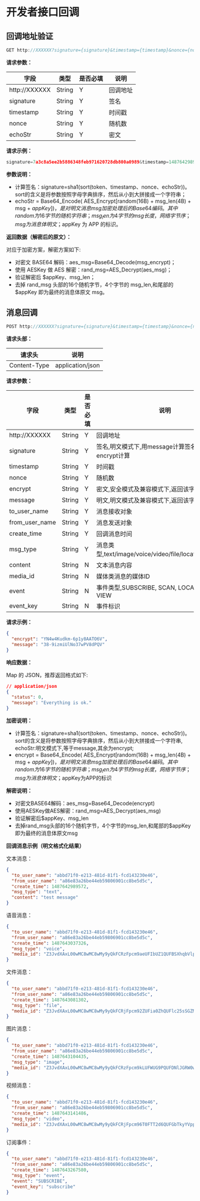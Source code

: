 # 开发者接口回调

## 回调地址验证

```js
GET http://XXXXXX?signature={signature}&timestamp={timestamp}&nonce={nonce}&echoStr={echoStr}
```

**请求参数：**

|字段	 |类型	 |是否必填	 |说明 |
|-| -|- |-|
|http://XXXXXX	 |String	 |Y	 |回调地址 |
|signature	 |String	 |Y	 |签名 |
|timestamp	 |String	 |Y	 |时间戳 |
|nonce	 |String	 |Y	 |随机数 |
|echoStr	 |String	 |Y	 |密文 |

**请求示例：**

```js
signature=7a3c8a5ee2b5886348feb971620728db800a0989&timestamp=1487642989592&nonce=OsiLRP9KnE16gUJP&echoStr=371903801831038013801
```

**参数说明：**

* 计算签名：signature=sha1(sort(token、timestamp、nonce、echoStr))。sort的含义是将参数按照字母字典排序，然后从小到大拼接成一个字符串；
* echoStr = Base64_Encode( AES_Encrypt[random(16B) + msg_len(4B) + msg + $appKey] )，是对明文消息 msg 加密处理后的 Base64 编码。 其中 random 为16字节的随机字符串；msg_len 为4字节的 msg 长度，网络字节序；msg 为消息体明文；$appKey 为 APP 的标识。

**返回数据（解密后的原文）：**

对应于加密方案，解密方案如下:

* 对密文 BASE64 解码：aes_msg=Base64_Decode(msg_encrypt)；
* 使用 AESKey 做 AES 解密：rand_msg=AES_Decrypt(aes_msg)；
* 验证解密后 $appKey、msg_len；
* 去掉 rand_msg 头部的16个随机字节，4个字节的 msg_len,和尾部的 $appKey 即为最终的消息体原文 msg。

## 消息回调

```js
POST http://XXXXXX?signature={signature}&timestamp={timestamp}&nonce={nonce}
```

**请求头部：**

| 请求头 | 说明 |
| - | - |
| Content-Type | application/json |

**请求参数：**

| 字段	| 类型	| 是否必填	| 说明 |
| -	| -	| -	| - |
| http://XXXXXX	| String| 	Y	| 回调地址 |
| signature	| String	| Y	| 签名,明文模式下,用message计算签名,其余情况用encrypt计算 |
| timestamp	| String	| Y	| 时间戳 |
| nonce	| String	| Y	| 随机数 |
| encrypt	| String	| Y	| 密文,安全模式及兼容模式下,返回该字段 |
| message	| String	| Y	| 明文,明文模式及兼容模式下,返回该字段 |
| to_user_name	| String	| Y	| 消息接收对象 |
| from_user_name	| String	| Y 	| 消息发送对象 |
| create_time	| String	| Y	| 回调消息时间 |
| msg_type	| String| 	Y	| 消息类型,text/image/voice/video/file/location/link/event |
| content	| String	| N	| 文本消息内容 |
| media_id	| String	| N	| 媒体类消息的媒体ID |
| event	| String | N	| 事件类型,SUBSCRIBE, SCAN, LOCATION, CLICK, VIEW |
| event_key	| String	| N	| 事件标识 |

**请求示例：**

```json
{
  "encrypt": "YN4w4Kudkm-6p1y8AATO6V",
  "message": "38-9izmiUlNo37wPV8dPQV"
}
```

**响应数据：**

Map 的 JSON，推荐返回格式如下:

```json
// application/json
{
  "status": 0, 
  "message": "Everything is ok."
}
```

**加密说明：**

* 计算签名：signature=sha1(sort(token、timestamp、nonce、echoStr))。sort的含义是将参数按照字母字典排序，然后从小到大拼接成一个字符串, echoStr:明文模式下,等于message,其余为encrypt;
* encrypt = Base64_Encode( AES_Encrypt[random(16B) + msg_len(4B) + msg + $appKey] )，是对明文消息msg加密处理后的Base64编码。 其中random为16字节的随机字符串；msg_len为4字节的msg长度，网络字节序；msg为消息体明文；$appKey为APP的标识

**解密说明：**

* 对密文BASE64解码：aes_msg=Base64_Decode(encrypt)
* 使用AESKey做AES解密：rand_msg=AES_Decrypt(aes_msg)
* 验证解密后$appKey、msg_len
* 去掉rand_msg头部的16个随机字节，4个字节的msg_len,和尾部的$appKey即为最终的消息体原文msg

**回调消息示例（明文格式化结果）**

文本消息：

```json
{
  "to_user_name": "abbd71f0-e213-481d-81f1-fcd143230e46", 
  "from_user_name": "a86e83a26be44eb59806901cc8be5d5c", 
  "create_time": 1487642989572, 
  "msg_type": "text", 
  "content": "test message"
}
```

语音消息：

```json
{
  "to_user_name": "abbd71f0-e213-481d-81f1-fcd143230e46", 
  "from_user_name": "a86e83a26be44eb59806901cc8be5d5c", 
  "create_time": 1487643037326, 
  "msg_type": "voice", 
  "media_id": "Z3JvdXAxL00wMC8wMC8wMy9yQkFCRzFpcm9aeUFIbUZ1QUFBSXhqbVlpQXczNzkudG1w"
}
```

文件消息：

```json
{
  "to_user_name": "abbd71f0-e213-481d-81f1-fcd143230e46", 
  "from_user_name": "a86e83a26be44eb59806901cc8be5d5c", 
  "create_time": 1487643081302, 
  "msg_type": "file", 
  "media_id": "Z3JvdXAxL00wMC8wMC8wMy9yQkFCRjFpcm92ZUFia0ZhQUFlc25sSGZMRVE5NTYuanBn"
}
```

图片消息：

```json
{
  "to_user_name": "abbd71f0-e213-481d-81f1-fcd143230e46", 
  "from_user_name": "a86e83a26be44eb59806901cc8be5d5c", 
  "create_time": 1487643104435, 
  "msg_type": "image", 
  "media_id": "Z3JvdXAxL00wMC8wMC8wMy9yQkFCRzFpcm9kLUFWUG9PQUFDNlJGRW0wWWM5MTEuanBn"
}
```

视频消息：

```json
{
  "to_user_name": "abbd71f0-e213-481d-81f1-fcd143230e46", 
  "from_user_name": "a86e83a26be44eb59806901cc8be5d5c", 
  "create_time": 1487643141486, 
  "msg_type": "video", 
  "media_id": "Z3JvdXAxL00wMC8wMC8wMy9yQkFCRjFpcm96T0FTT2d6QUFGbTkyYVppemc1NzMubXA0"
}
```

订阅事件：

```json
{
  "to_user_name": "abbd71f0-e213-481d-81f1-fcd143230e46", 
  "from_user_name": "a86e83a26be44eb59806901cc8be5d5c", 
  "create_time": 1487643267580, 
  "msg_type": "event", 
  "event": "SUBSCRIBE", 
  "event_key": "subscribe"
}
```